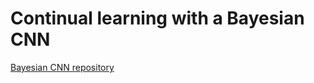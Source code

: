 # Continual learning with a Bayesian CNN

[Bayesian CNN repository](https://github.com/felix-laumann/Bayesian_CNN)

